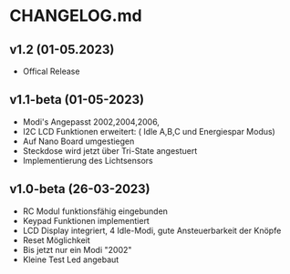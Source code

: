 # CHANGELOG.md

## v1.2 (01-05.2023)
- Offical Release

## v1.1-beta (01-05-2023)

- Modi's Angepasst 2002,2004,2006,
- I2C LCD Funktionen erweitert: ( Idle A,B,C und Energiespar Modus)
- Auf Nano Board umgestiegen 
- Steckdose wird jetzt über Tri-State angestuert
- Implementierung des Lichtsensors


## v1.0-beta (26-03-2023)

- RC Modul funktionsfähig eingebunden
- Keypad Funktionen implementiert
- LCD Display integriert, 4 Idle-Modi, gute Ansteuerbarkeit der Knöpfe
- Reset Möglichkeit
- Bis jetzt nur ein Modi "2002"
- Kleine Test Led angebaut
